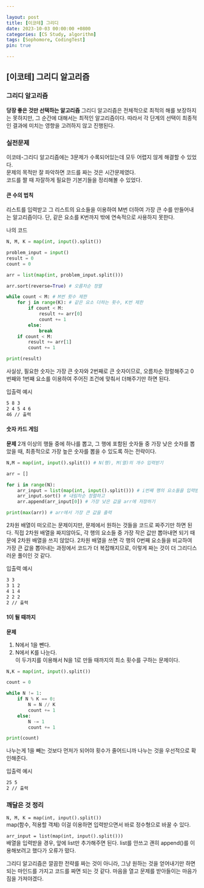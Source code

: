 ```yaml
---

layout: post
title: [이코테] 그리디
date: 2023-10-03 00:00:00 +0800
categories: [CS Study, algorithm]
tags: [Sophomore, CodingTest]
pin: true

---
```


[이코테] 그리디 알고리즘
-------------------  
  
### 그리디 알고리즘  

**당장 좋은 것만 선택하는 알고리즘**
그리디 알고리즘은 전체적으로 최적의 해를 보장하지는 못하지만, 그 순간에 대해서는 최적인 알고리즘이다. 따라서 각 단계의 선택이 최종적인 결과에 미치는 영향을 고려하지 않고 진행된다. 


### 실전문제  
  
이코테-그리디 알고리즘에는 3문제가 수록되어있는데 모두 어렵지 않게 해결할 수 있었다.  
문제의 목적만 잘 파악하면 코드를 짜는 것은 시간문제였다.  
코드를 짤 때 자잘하게 필요한 기본기들을 정리해볼 수 있었다.  


#### 큰 수의 법칙  

리스트를 입력받고 그 리스트의 요소들을 이용하여 M번 더하여 가장 큰 수를 만들어내는 알고리즘이다. 단, 같은 요소를 K번까지 밖에 연속적으로 사용하지 못한다.

나의 코드
```python
N, M, K = map(int, input().split())

problem_input = input()
result = 0
count = 0

arr = list(map(int, problem_input.split()))

arr.sort(reverse=True) # 오름차순 정렬

while count < M: # M번 횟수 제한
    for j in range(K): # 같은 요소 더하는 횟수, K번 제한
        if count < M:
            result += arr[0]
            count += 1
        else:
            break
    if count < M:
        result += arr[1]
        count += 1

print(result)
```  

사실상, 필요한 숫자는 가장 큰 숫자와 2번째로 큰 숫자이므로, 오름차순 정렬해주고 0번째와 1번째 요소를 이용하여 주어진 조건에 맞춰서 더해주기만 하면 된다.
  
  
입출력 예시
```bash
5 8 3
2 4 5 4 6
46 // 출력
```


#### 숫자 카드 게임  
  
**문제**
2개 이상의 행들 중에 하나를 뽑고, 그 행에 포함된 숫자들 중 가장 낮은 숫자를 뽑았을 때, 최종적으로 가장 높은 숫자를 뽑을 수 있도록 하는 전략이다.  

```python
N,M = map(int, input().split()) # N(행), M(열)의 개수 입력받기

arr = []

for i in range(N):
    arr_input = list(map(int, input().split())) # i번째 행의 요소들을 입력받고
    arr_input.sort() # 내림차순 정렬하고
    arr.append(arr_input[0]) # 가장 낮은 값을 arr에 저장하기

print(max(arr)) # arr에서 가장 큰 값을 출력
```  
  
2차원 배열이 떠오르는 문제이지만, 문제에서 원하는 것들을 코드로 짜주기만 하면 된다. 직접 2차원 배열을 짜지않아도, 각 행의 요소들 중 가장 작은 값만 뽑아내면 되기 때문에 2차원 배열을 쓰지 않았다. 2차원 배열을 쓰면 각 행의 0번째 요소들을 비교하여 가장 큰 값을 뽑아내는 과정에서 코드가 더 복잡해지므로, 이렇게 짜는 것이 더 그리디스러운 풀이인 것 같다.

입출력 예시  
```bash
3 3
3 1 2
4 1 4
2 2 2
2 // 출력
```

#### 1이 될 때까지

**문제**
1. N에서 1을 뺀다.  
2. N에서 K를 나눈다.  
이 두가지를 이용해서 N을 1로 만들 때까지의 최소 횟수를 구하는 문제이다.  

```python
N,K = map(int, input().split())

count = 0

while N != 1:
    if N % K == 0:
        N = N // K
        count += 1
    else:
        N -= 1
        count += 1

print(count)
```

나누는게 1을 빼는 것보다 먼저가 되어야 횟수가 줄어드니까 나누는 것을 우선적으로 확인해준다.  
  
입출력 예시  
```bash
25 5
2 // 출력
```

### 깨달은 것 정리

`N, M, K = map(int, input().split())`  
map(함수, 적용할 객체) 이걸 이용하면 입력받으면서 바로 정수형으로 바꿀 수 있다.  
  
`arr_input = list(map(int, input().split()))`  
배열을 입력받을 경우, 앞에 list만 추가해주면 된다. list를 안쓰고 괜히 append()를 이용해보려고 했다가 오류가 떴다.  
  
그리디 알고리즘은 깔끔한 전략를 짜는 것이 아니라, 그냥 원하는 것을 얻어내기만 하면 되는 마인드를 가지고 코드를 짜면 되는 것 같다. 마음을 열고 문제를 받아들이는 마음가짐을 가져야겠다.